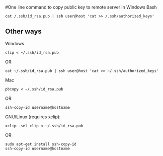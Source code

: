 #One line command to copy public key to remote server in Windows Bash

`cat /.ssh/id_rsa.pub | ssh user@host 'cat >> /.ssh/authorized_keys'`

## Other ways

Windows

`clip < ~/.ssh/id_rsa.pub`

 OR

`cat ~/.ssh/id_rsa.pub | ssh user@host 'cat >> ~/.ssh/authorized_keys'`

Mac

`pbcopy < ~/.ssh/id_rsa.pub`

OR

`ssh-copy-id username@hostname`

GNU/Linux (requires xclip):

`xclip -sel clip < ~/.ssh/id_rsa.pub`

 OR

```
sudo apt-get install ssh-copy-id
ssh-copy-id username@hostname
```
